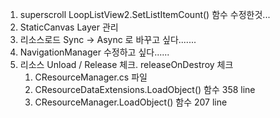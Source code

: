 
1. superscroll 
	LoopListView2.SetListItemCount() 함수 수정한것...
2. StaticCanvas Layer 관리
3. 리소스로드 Sync -> Async 로 바꾸고 싶다.......
4. NavigationManager 수정하고 싶다......
5. 리소스 Unload / Release 체크. releaseOnDestroy 체크
	1. CResourceManager.cs 파일
	2. CResourceDataExtensions.LoadObject() 함수   358 line 
	3. CResourceManager.LoadObject() 함수   207 line 


